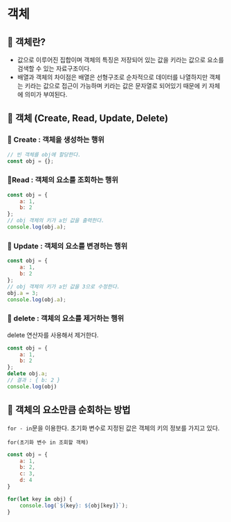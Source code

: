 # 객체

## 📌 객체란?

- 값으로 이루어진 집합이며 객체의 특징은 저장되어 있는 값을 키라는 값으로 요소를 검색할 수 있는 자료구조이다.
- 배열과 객체의 차이점은 배열은 선형구조로 순차적으로 데이터를 나열하지만 객체는 키라는 값으로 접근이 가능하며 키라는 값은 문자열로 되어있기 때문에 키 자체에 의미가 부여된다.

## 📌 객체 (Create, Read, Update, Delete)

### 🧩 Create : 객체을 생성하는 행위

```javascript
// 빈 객체를 obj에 할당한다.
const obj = {};
```

### 🧩Read : 객체의 요소를 조회하는 행위

```javascript
const obj = {
    a: 1,
    b: 2
};
// obj 객체의 키가 a인 값을 출력한다.
console.log(obj.a);
```

### 🧩 Update : 객체의 요소를 변경하는 행위

```javascript
const obj = {
    a: 1,
    b: 2
};
// obj 객체의 키가 a인 값을 3으로 수정한다.
obj.a = 3;
console.log(obj.a);
```

### 🧩 delete : 객체의 요소를 제거하는 행위
delete 연산자를 사용해서 제거한다.

```javascript
const obj = {
    a: 1,
    b: 2
};
delete obj.a;
// 결과 : { b: 2 }
console.log(obj)
```

## 📌 객체의 요소만큼 순회하는 방법
`for - in`문을 이용한다. 초기화 변수로 지정된 값은 객체의 키의 정보를 가지고 있다.

`for(초기화 변수 in 조회할 객체)`

```javascript
const obj = {
    a: 1,
    b: 2,
    c: 3,
    d: 4
}

for(let key in obj) {
    console.log(`${key}: ${obj[key]}`);
}
```